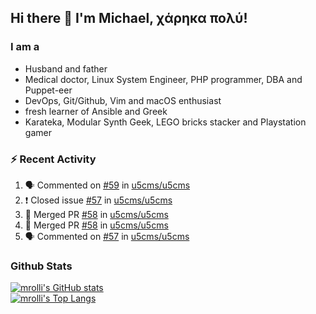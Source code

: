 ## Hi there 👋 I'm Michael, χάρηκα πολύ!

<!--
**mrolli/mrolli** is a ✨ _special_ ✨ repository because its `README.md` (this file) appears on your GitHub profile.

Here are some ideas to get you started:

- 🔭 I’m currently working on ...
- 🌱 I’m currently learning ...
- 👯 I’m looking to collaborate on ...
- 🤔 I’m looking for help with ...
- 💬 Ask me about ...
- 📫 How to reach me: ...
- 😄 Pronouns: ...
- ⚡ Fun fact: ...
-->

### I am a
- Husband and father
- Medical doctor, Linux System Engineer, PHP programmer, DBA and Puppet-eer
- DevOps, Git/Github, Vim and macOS enthusiast
- fresh learner of Ansible and Greek
- Karateka, Modular Synth Geek, LEGO bricks stacker and Playstation gamer 

### :zap: Recent Activity

<!--START_SECTION:activity-->
1. 🗣 Commented on [#59](https://github.com/u5cms/u5cms/issues/59) in [u5cms/u5cms](https://github.com/u5cms/u5cms)
2. ❗️ Closed issue [#57](https://github.com/u5cms/u5cms/issues/57) in [u5cms/u5cms](https://github.com/u5cms/u5cms)
3. 🎉 Merged PR [#58](https://github.com/u5cms/u5cms/pull/58) in [u5cms/u5cms](https://github.com/u5cms/u5cms)
4. 🎉 Merged PR [#58](https://github.com/u5cms/u5cms/pull/58) in [u5cms/u5cms](https://github.com/u5cms/u5cms)
5. 🗣 Commented on [#57](https://github.com/u5cms/u5cms/issues/57) in [u5cms/u5cms](https://github.com/u5cms/u5cms)
<!--END_SECTION:activity-->

### Github Stats
[![mrolli's GitHub stats](https://github-readme-stats.vercel.app/api?username=mrolli&count_private=true&show_icons=true&theme=onedark)](https://github.com/anuraghazra/github-readme-stats)  
[![mrolli's Top Langs](https://github-readme-stats.vercel.app/api/top-langs/?username=mrolli&count_private=true&theme=onedark&hide=c%2B%2B,c,html,cmake,makefile&layout=compact)](https://github.com/anuraghazra/github-readme-stats)
